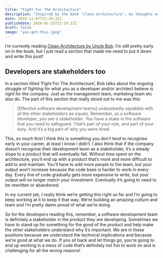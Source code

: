 ```yaml
---
title: "Fight For The Architecture"
description: "Inspired by the book 'Clean Architecture', my thoughts on why developers are stakeholders too"
date: 2018-11-07T22:19:31Z
publishdate: 2018-01-25T22:19:31Z
draft: false
image: "you-got-this.jpeg"
---
```

I’m currently reading [Clean Architecture by Uncle Bob](https://www.amazon.co.uk/Clean-Architecture-Craftsmans-Software-Structure/dp/0134494164). I’m still pretty early on in the book, but I just read a section that made me need to put it down and write this post!

## Developers are stakeholders too
In a section titled ‘Fight For The Architecture’, Bob talks about the ongoing struggle of fighting for what you as a developer and/or architect believe is right for the company. Just as the management team, marketing team etc also do. The part of this section that really stood out to me was this:

> [Effective software development teams] unabashedly squabble with all the other stakeholders as equals. Remember, as a software developer, *you are a stakeholder*. You have a stake in the software that you need to safeguard. That’s part of your role, and part of your duty. And it’s a big part of why you were hired.

This, so much this! I think this is something you don’t tend to recognise early in your career, at least I know I didn’t. I also think that if the company doesn’t recognise their development team as a stakeholder, it’s a steady slope to a product that will eventually fail. Without time spent on the architecture, you’ll end up with a product that’s more and more difficult to add to and maintain. You’ll have to add more people to the team, but your output won’t increase because the code base is harder to work in every day. Every line of code gradually gets more expensive to write, but your output will no longer match your investment. Eventually it’s going to need to be rewritten or abandoned. 

In my current job, I really think we’re getting this right so far and I’m going to keep working at it to keep it that way. We’re building an amazing culture and team and I’m pretty damn proud of what we’re doing. 

So for the developers reading this, remember, a software development team is definitely a stakeholder in the product they are developing. Sometimes we have to stand up for something for the good of the product and help make the other stakeholders understand why it’s important. We are in these positions because we understand the technical implications and because we’re good at what we do. If you sit back and let things go, you’re going to end up working in a mess of code that’s definitely not fun to work on and is challenging for all the wrong reasons!